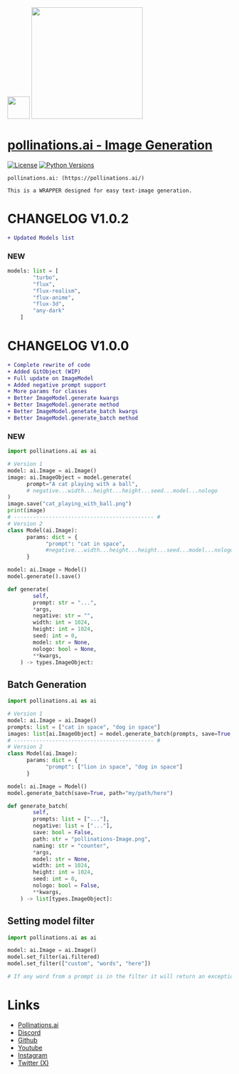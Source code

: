 <div id="header">
  <img src="https://i.ibb.co/p049Y5S/86964862.png" width="50"/>   <img src="https://i.ibb.co/r6JZ336/sketch1700556567238.png" width="250">
</div>

# [pollinations.ai - Image Generation](https://pypi.org/project/pollinations.ai)
[![License](https://img.shields.io/badge/license-MIT-blue.svg)](https://github.com/toolkitr/tkr/blob/main/LICENSE)
[![Python Versions](https://img.shields.io/badge/python-3.7%20|%203.8%20|%203.9%20|%203.10%20|%203.11%20|%203.12%20-blue)](https://www.python.org/downloads/)

```
pollinations.ai: (https://pollinations.ai/)

This is a WRAPPER designed for easy text-image generation.
```
# CHANGELOG V1.0.2
```diff
+ Updated Models list
```
### NEW
```python
models: list = [
        "turbo", 
        "flux", 
        "flux-realism", 
        "flux-anime", 
        "flux-3d", 
        "any-dark"
    ]
```
# CHANGELOG V1.0.0
```diff
+ Complete rewrite of code
+ Added GitObject (WIP)
+ Full update on ImageModel
+ Added negative prompt support
+ More params for classes
+ Better ImageModel.generate kwargs
+ Better ImageModel.generate method
+ Better ImageModel.genetate_batch kwargs
+ Better ImageModel.generate_batch method
```
### NEW
```python
import pollinations.ai as ai

# Version 1
model: ai.Image = ai.Image()
image: ai.ImageObject = model.generate(
      prompt="A cat playing with a ball",
      # negative...width...height...height...seed...model...nologo
)
image.save("cat_playing_with_ball.png")
print(image)
# -------------------------------------------- #
# Version 2
class Model(ai.Image):
      params: dict = {
            "prompt": "cat in space",
            #negative...width...height...height...seed...model...nologo
      }

model: ai.Image = Model()
model.generate().save()
```
```python
def generate(
        self,
        prompt: str = "...",
        *args,
        negative: str = "",
        width: int = 1024,
        height: int = 1024,
        seed: int = 0,
        model: str = None,
        nologo: bool = None,
        **kwargs,
    ) -> types.ImageObject:
```
## Batch Generation
```python
import pollinations.ai as ai

# Version 1
model: ai.Image = ai.Image()
prompts: list = ["cat in space", "dog in space"]
images: list[ai.ImageObject] = model.generate_batch(prompts, save=True, path="my/path/here")
# -------------------------------------------- #
# Version 2
class Model(ai.Image):
      params: dict = {
            "prompt": ["lion in space", "dog in space"]
      }

model: ai.Image = Model()
model.generate_batch(save=True, path="my/path/here")
```
```python
def generate_batch(
        self,
        prompts: list = ["..."],
        negative: list = ["..."],
        save: bool = False,
        path: str = "pollinations-Image.png",
        naming: str = "counter",
        *args,
        model: str = None,
        width: int = 1024,
        height: int = 1024,
        seed: int = 0,
        nologo: bool = False,
        **kwargs,
    ) -> list[types.ImageObject]:
```

## Setting model filter
```python
import pollinations.ai as ai

model: ai.Image = ai.Image()
model.set_filter(ai.filtered)
model.set_filter(["custom", "words", "here"])

# If any word from a prompt is in the filter it will return an exception.
```

# Links
- [Pollinations.ai](https://pollinations.ai/)
- [Discord](https://discord.gg/8HqSRhJVxn)
- [Github](https://github.com/pollinations)
- [Youtube](https://www.youtube.com/channel/UCk4yKnLnYfyUmCCbDzOZOug)
- [Instagram](https://instagram.com/pollinations_ai)
- [Twitter (X)](https://twitter.com/pollinations_ai)
